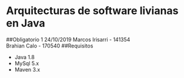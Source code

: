 # Arquitecturas de software livianas en Java
##Obligatorio 1 24/10/2019
Marcos Irisarri - 141354\
Brahian Calo - 170540
##Requisitos
* Java 1.8 
* MySql 5.x
* Maven 3.x
